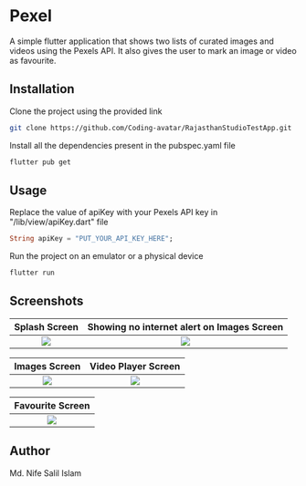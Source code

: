 # Pexel

A simple flutter application that shows two lists of curated images and videos using the Pexels API. It also gives the user to mark an image or video as favourite.

## Installation

Clone the project using the provided link

```bash
git clone https://github.com/Coding-avatar/RajasthanStudioTestApp.git
```

Install all the dependencies present in the pubspec.yaml file

```bash
flutter pub get
```

## Usage

Replace the value of apiKey with your Pexels API key in "/lib/view/apiKey.dart" file

```dart
String apiKey = "PUT_YOUR_API_KEY_HERE";
```

Run the project on an emulator or a physical device

```bash
flutter run
```

## Screenshots

Splash Screen             |  Showing no internet alert on Images Screen
:-------------------------:|:-------------------------:
![](https://i.ibb.co/Qr5q3zB/Whats-App-Image-2021-06-20-at-10-29-21-PM-3.jpg)  |  ![](https://i.ibb.co/QFD2P4b/Whats-App-Image-2021-06-20-at-10-29-21-PM.jpg)

Images Screen             |  Video Player Screen
:-------------------------:|:-------------------------:
![](https://i.ibb.co/2KbKvyp/Whats-App-Image-2021-06-20-at-10-29-21-PM-2.jpg)  |  ![](https://i.ibb.co/PZTzrVk/Whats-App-Image-2021-06-20-at-10-29-21-PM-1.jpg)

Favourite Screen             |
:-------------------------:|
![](https://i.ibb.co/9TRJdy3/Whats-App-Image-2021-06-20-at-10-29-09-PM.jpg)  | 

## Author

Md. Nife Salil Islam
